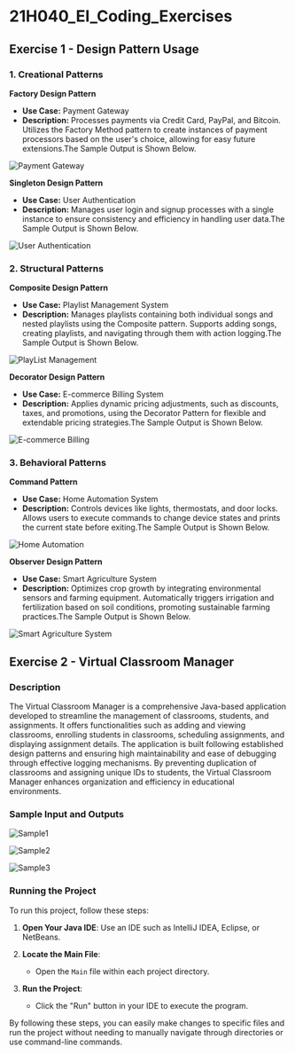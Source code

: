 # 21H040_EI_Coding_Exercises

## Exercise 1 - Design Pattern Usage

### 1. Creational Patterns

**Factory Design Pattern**
- **Use Case:** Payment Gateway
- **Description:** Processes payments via Credit Card, PayPal, and Bitcoin. Utilizes the Factory Method pattern to create instances of payment processors based on the user's choice, allowing for easy future extensions.The Sample Output is Shown Below.

![Payment Gateway](./images/factory.png)


**Singleton Design Pattern**
- **Use Case:** User Authentication
- **Description:** Manages user login and signup processes with a single instance to ensure consistency and efficiency in handling user data.The Sample Output is Shown Below.

![User Authentication](./images/Singleton.png)

### 2. Structural Patterns

**Composite Design Pattern**
- **Use Case:** Playlist Management System
- **Description:** Manages playlists containing both individual songs and nested playlists using the Composite pattern. Supports adding songs, creating playlists, and navigating through them with action logging.The Sample Output is Shown Below.

![PlayList Management](./images/composite.png)

**Decorator Design Pattern**
- **Use Case:** E-commerce Billing System
- **Description:** Applies dynamic pricing adjustments, such as discounts, taxes, and promotions, using the Decorator Pattern for flexible and extendable pricing strategies.The Sample Output is Shown Below.

![E-commerce Billing](./images/Decorator.png)

### 3. Behavioral Patterns

**Command Pattern**
- **Use Case:** Home Automation System
- **Description:** Controls devices like lights, thermostats, and door locks. Allows users to execute commands to change device states and prints the current state before exiting.The Sample Output is Shown Below.

![Home Automation](./images/command.png)

**Observer Design Pattern**
- **Use Case:** Smart Agriculture System
- **Description:** Optimizes crop growth by integrating environmental sensors and farming equipment. Automatically triggers irrigation and fertilization based on soil conditions, promoting sustainable farming practices.The Sample Output is Shown Below.

![Smart Agriculture System](./images/observer.png)

## Exercise 2 - Virtual Classroom Manager

### Description

The Virtual Classroom Manager is a comprehensive Java-based application developed to streamline the management of classrooms, students, and assignments. It offers functionalities such as adding and viewing classrooms, enrolling students in classrooms, scheduling assignments, and displaying assignment details. The application is built following established design patterns and ensuring high maintainability and ease of debugging through effective logging mechanisms. By preventing duplication of classrooms and assigning unique IDs to students, the Virtual Classroom Manager enhances organization and efficiency in educational environments.

### Sample Input and Outputs

![Sample1](./images/exercise2a.png)

![Sample2](./images/exersice2b.png)

![Sample3](./images/exercise2c.png)

### Running the Project

To run this project, follow these steps:

1. **Open Your Java IDE**: Use an IDE such as IntelliJ IDEA, Eclipse, or NetBeans.

2. **Locate the Main File**: 
   - Open the `Main` file within each project directory.

3. **Run the Project**: 
   - Click the "Run" button in your IDE to execute the program.

By following these steps, you can easily make changes to specific files and run the project without needing to manually navigate through directories or use command-line commands.

